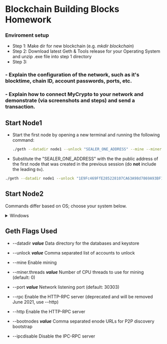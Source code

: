 # Blockchain Building Blocks Homework

### Enviroment setup
- Step 1: Make dir for new blockchain (e.g. *mkdir blockchain*)
- Step 2: Download latest Geth & Tools release for your Operating System and unzip .exe file into step 1 directory
- Step 3: 

### - Explain the configuration of the network, such as it's blocktime, chain ID, account passwords, ports, etc.

### - Explain how to connect MyCrypto to your network and demonstrate (via screenshots and steps) and send a transaction.

## Start Node1
* Start the first node by opening a new terminal and running the following command:

  ```sh
  ./geth --datadir node1 --unlock "SEALER_ONE_ADDRESS" --mine --miner.threads 1
  ```

*  Substitute the "SEALER_ONE_ADDRESS" with the the public address of the first node that was created in the previous session (do **not** include the leading `0x`).

  ```sh
  ./geth --datadir node1 --unlock "1E9Fc469FfE285228107CA63A98d7869A93BF189" --mine --miner.threads 1
  ```

## Start Node2

Commands differ based on OS; choose your system below.

<details><summary>Windows</summary>

* Start node two by opening a second new terminal and running the following command: 
  ```sh
  ./geth --datadir node2 --unlock "SEALER_TWO_ADDRESS" --port 30304 --http --bootnodes "enode://f018ba3233571c075037548d5d2946b47f31dff2f6173acf172e1312c914bd572c0c2dcbc21ce83dc413a4e7721d9342592256804b9b9656c0343f2b41061a6a@127.0.0.1:30303"  --ipcdisable --allow-insecure-unlock --mine --miner.threads 1
  ```
  ```sh
  ./geth --datadir node2 --unlock "B1F8B855dD47239Ef8eC38304753E9Bc75DB2212" --port 30304 --http --bootnodes "enode://f018ba3233571c075037548d5d2946b47f31dff2f6173acf172e1312c914bd572c0c2dcbc21ce83dc413a4e7721d9342592256804b9b9656c0343f2b41061a6a@127.0.0.1:30303"  --ipcdisable --allow-insecure-unlock --mine --miner.threads 1
  ```
* **Important**: Type your password and hit enter - _even if you don't see a prompt!_

* The chain should be up and running after you start the second node.

</details>

## Geth Flags Used
- --datadir ***value***
Data directory for the databases and keystore

- --unlock ***value***
Comma separated list of accounts to unlock

- --mine
Enable mining

- --miner.threads ***value***
Number of CPU threads to use for mining (default: 0)

- --port ***value***
Network listening port (default: 30303)

- --rpc
Enable the HTTP-RPC server (deprecated and will be removed June 2021, use --http)

- --http
Enable the HTTP-RPC server

- --bootnodes ***value***
Comma separated enode URLs for P2P discovery bootstrap

- --ipcdisable
Disable the IPC-RPC server
